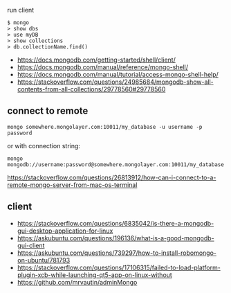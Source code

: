 run client

```
$ mongo
> show dbs
> use myDB
> show collections
> db.collectionName.find()
```

- https://docs.mongodb.com/getting-started/shell/client/
- https://docs.mongodb.com/manual/reference/mongo-shell/
- https://docs.mongodb.com/manual/tutorial/access-mongo-shell-help/
- https://stackoverflow.com/questions/24985684/mongodb-show-all-contents-from-all-collections/29778560#29778560

## connect to remote

`mongo somewhere.mongolayer.com:10011/my_database -u username -p password`

or with connection string:

`mongo mongodb://username:password@somewhere.mongolayer.com:10011/my_database`

https://stackoverflow.com/questions/26813912/how-can-i-connect-to-a-remote-mongo-server-from-mac-os-terminal

## client

- https://stackoverflow.com/questions/6835042/is-there-a-mongodb-gui-desktop-application-for-linux
- https://askubuntu.com/questions/196136/what-is-a-good-mongodb-gui-client
- https://askubuntu.com/questions/739297/how-to-install-robomongo-on-ubuntu/781793
- https://stackoverflow.com/questions/17106315/failed-to-load-platform-plugin-xcb-while-launching-qt5-app-on-linux-without
- https://github.com/mrvautin/adminMongo

